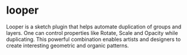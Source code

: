 # looper
Looper is a sketch plugin that helps automate duplication of groups and layers. One can control properties like Rotate, Scale and Opacity while duplicating. This powerful combination enables artists and designers to create interesting geometric and organic patterns.

